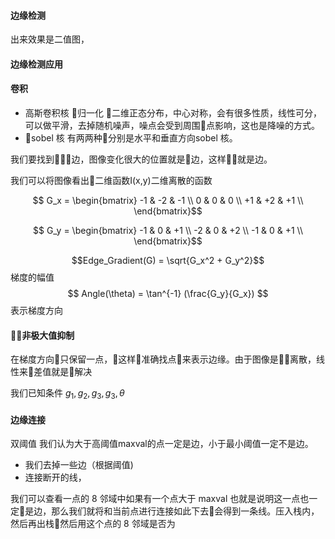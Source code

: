 #### 边缘检测
出来效果是二值图，
#### 边缘检测应用

#### 卷积
- 高斯卷积核
    归一化
    二维正态分布，中心对称，会有很多性质，线性可分，可以做平滑，去掉随机噪声，噪点会受到周围点影响，这也是降噪的方式。
- sobel 核
    有两两种分别是水平和垂直方向sobel 核。

我们要找到边，图像变化很大的位置就是边，这样就是边。

我们可以将图像看出二维函数I(x,y)二维离散的函数

$$ G_x =  \begin{bmatrix}
    -1 & -2 & -1 \\
    0 & 0 & 0 \\
    +1 & +2 & +1 \\
\end{bmatrix}$$

$$ G_y = \begin{bmatrix}
    -1 & 0 & +1 \\
    -2 & 0 & +2 \\
    -1 & 0 & +1 \\
\end{bmatrix}$$

$$Edge_Gradient(G) = \sqrt{G_x^2 + G_y^2}$$
梯度的幅值
$$ Angle(\theta) = \tan^{-1} (\frac{G_y}{G_x}) $$
表示梯度方向
#### 非极大值抑制
在梯度方向只保留一点，这样准确找点来表示边缘。由于图像是离散，线性来差值就是解决

我们已知条件 $g_1,g_2,g_3,g_3,\theta$

#### 边缘连接
双阈值
我们认为大于高阈值maxval的点一定是边，小于最小阈值一定不是边。
- 我们去掉一些边（根据阈值)
- 连接断开的线，

我们可以查看一点的 8 邻域中如果有一个点大于 maxval 也就是说明这一点也一定是边，那么我们就将和当前点进行连接如此下去会得到一条线。压入栈内，然后再出栈然后用这个点的 8 邻域是否为